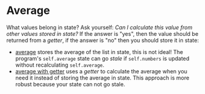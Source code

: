 # Average

What values belong in state?  Ask yourself: _Can I calculate this value from other values stored in state?_  If the answer is "yes", then the value should be returned from a _getter_, if the answer is "no" then you should store it in state:

- [average](./average) stores the average of the list in state, this is not ideal!  The program's `self.average` state can go _stale_ if `self.numbers` is updated without recalculating `self.average`.  
- [average with getter](./average_with_getter) uses a _getter_ to calculate the average when you need it instead of storing the average in state.  This approach is more robust because your state can not go stale.  
